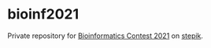 # bioinf2021
Private repository for [Bioinformatics Contest 2021](https://bioinf.me/en/contest) on [stepik](https://stepik.org/course/91751/promo).
